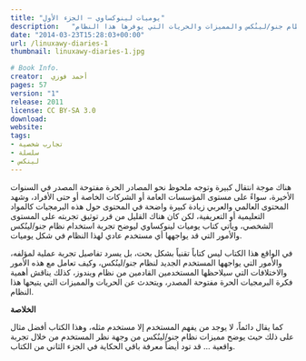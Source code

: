 ```yaml
---
title: "يوميات لينوكساوي – الجزء الأول"
description:   "لجزء الأول من كتاب يوميات لينوكساوي حيث يسرد فيه المؤلف تجربته الشخصية في استعمال والتعرف على نظام جنو/لينُكس والمميزات والحريات التي يوفرها هذا النظام."
date: "2014-03-23T15:28:03+00:00"
url: /linuxawy-diaries-1
thumbnail: linuxawy-diaries-1.jpg

# Book Info.
creator:  أحمد فوزي
pages: 57
version: "1"
release: 2011
license: CC BY-SA 3.0
download:
website:
tags:
- تجارب شخصية
- سلسلة
- لينكس
---
```


هناك موجة انتقال كبيرة وتوجه ملحوظ نحو المصادر الحرة مفتوحة المصدر في السنوات الأخيرة، سواءً على مستوى المؤسسات العامة أو الشركات الخاصة أو حتى الأفراد، وشهد المحتوى العالمي والعربي زيادة كبيرة واضحة في المحتوى حول هذه البرمجيات كالمواد التعليمية أو التعريفية، لكن كان هناك القليل من قرر توثيق تجربته على المستوى الشخصي، ويأتي كتاب يوميات لينوكساوي ليوضح تجربة استخدام نظام جنو/لينُكس والأمور التي قد يواجهها أي مستخدم عادي لهذا النظام في شكل يوميات.

في الواقع هذا الكتاب ليس كتاباً تقنياً بشكل بحت، بل يسرد تفاصيل تجربة عملية لمؤلفه، والأمور التي يواجهها المستخدم الجديد لنظام جنو/لينُكس، وكيف تعامل مع هذه الأمور والاختلافات التي سيلاحظها المستخدمين القادمين من نظام ويندوز، كذلك يناقش أهمية فكرة البرمجيات الحرة مفتوحة المصدر، ويتحدث عن الحريات والمميزات التي يتيحها هذا النظام.

**الخلاصة**

كما يقال دائماً، لا يوجد من يفهم المستخدم إلا مستخدم مثله، وهذا الكتاب أفضل مثال على ذلك حيث يوضح مميزات نظام جنو/لينُكس من وجهة نظر المستخدم من خلال تجربة واقعية ... قد تود أيضاً معرفة باقي الحكاية في الجزء الثاني من الكتاب.
